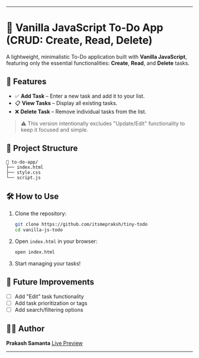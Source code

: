  
---

# 📝 Vanilla JavaScript To-Do App (CRUD: Create, Read, Delete)

A lightweight, minimalistic To-Do application built with **Vanilla JavaScript**, featuring only the essential functionalities: **Create**, **Read**, and **Delete** tasks.

## 🚀 Features

* ✅ **Add Task** – Enter a new task and add it to your list.
* 📋 **View Tasks** – Display all existing tasks.
* ❌ **Delete Task** – Remove individual tasks from the list. 

> ⚠️ This version intentionally excludes "Update/Edit" functionality to keep it focused and simple.

## 📂 Project Structure

```
📁 to-do-app/
├── index.html
├── style.css
└── script.js
```

## 🛠️ How to Use

1. Clone the repository:

   ```bash
   git clone https://github.com/itsmepraksh/tiny-todo
   cd vanilla-js-todo
   ```

2. Open `index.html` in your browser:

   ```bash
   open index.html
   ```

3. Start managing your tasks!


## 🌱 Future Improvements

* [ ] Add "Edit" task functionality
* [ ] Add task prioritization or tags
* [ ] Add search/filtering options

## 🧑‍💻 Author

**Prakash Samanta**
[Live Preview](https://itsmepraksh.github.io/tiny-todo/) 
 

--- 
